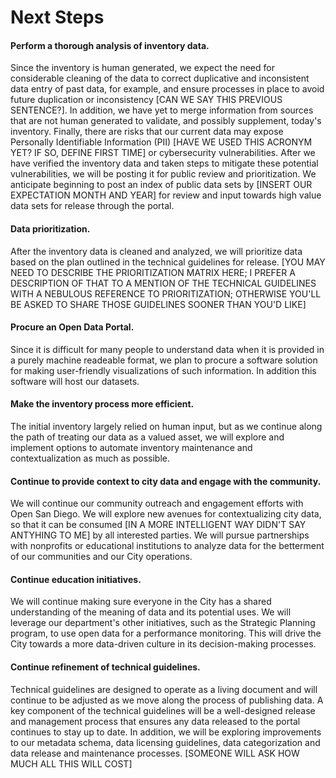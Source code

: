 # Next Steps

#### Perform a thorough analysis of inventory data.
Since the inventory is human generated, we expect the need for considerable cleaning of the data to correct duplicative and inconsistent data entry of past data, for example, and ensure processes in place to avoid future duplication or inconsistency [CAN WE SAY THIS PREVIOUS SENTENCE?].  In addition, we have yet to merge information from sources that are not human generated to validate, and possibly supplement, today's inventory. Finally, there are risks that our current data may expose Personally Identifiable Information (PII) [HAVE WE USED THIS ACRONYM YET? IF SO, DEFINE FIRST TIME] or cybersecurity vulnerabilities. After we have verified the inventory data and taken steps to mitigate these potential vulnerabilities, we will be posting it for public review and prioritization. We anticipate beginning to post an index of public data sets by [INSERT OUR EXPECTATION MONTH AND YEAR] for review and input towards high value data sets for release through the portal.

#### Data prioritization.
After the inventory data is cleaned and analyzed, we will prioritize data based on the plan outlined in the technical guidelines for release. [YOU MAY NEED TO DESCRIBE THE PRIORITIZATION MATRIX HERE; I PREFER A DESCRIPTION OF THAT TO A MENTION OF THE TECHNICAL GUIDELINES WITH A NEBULOUS REFERENCE TO PRIORITIZATION; OTHERWISE YOU'LL BE ASKED TO SHARE THOSE GUIDELINES SOONER THAN YOU'D LIKE]

#### Procure an Open Data Portal.
Since it is difficult for many people to understand data when it is provided in a purely machine readeable format, we plan to procure a software solution for making user-friendly visualizations of such information.  In addition this software will host our datasets.

#### Make the inventory process more efficient.
The initial inventory largely relied on human input, but as we continue along the path of treating our data as a valued asset, we will explore and implement options to automate inventory maintenance and contextualization as much as possible.

#### Continue to provide context to city data and engage with the community.
We will continue our community outreach and engagement efforts with Open San Diego. We will explore new avenues for contextualizing city data, so that it can be consumed [IN A MORE INTELLIGENT WAY DIDN'T SAY ANTYHING TO ME] by all interested parties.   We will pursue partnerships with nonprofits or educational institutions to analyze data for the betterment of our communities and our City operations.

#### Continue education initiatives.
We will continue making sure everyone in the City has a shared understanding of the meaning of data and its potential uses.  We will leverage our department's other initiatives, such as the Strategic Planning program, to use open data for a performance monitoring.  This will drive the City towards a more data-driven culture in its decision-making processes.

#### Continue refinement of technical guidelines.
Technical guidelines are designed to operate as a living document and will continue to be adjusted as we move along the process of publishing data.  A key component of the technical guidelines will be a well-designed release and management process that ensures any data released to the portal continues to stay up to date.  In addition, we will be exploring improvements to our metadata schema, data licensing guidelines, data categorization and data release and maintenance processes.  [SOMEONE WILL ASK HOW MUCH ALL THIS WILL COST]
